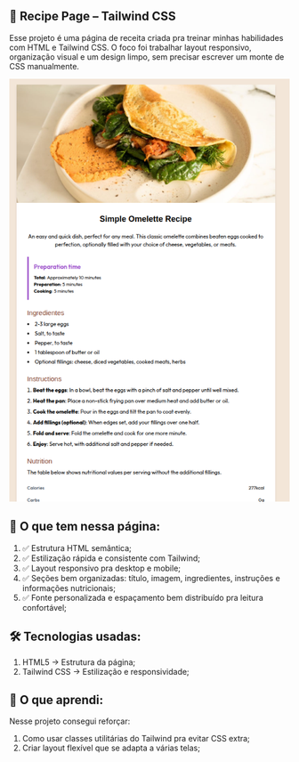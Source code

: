 ## 🍳 Recipe Page – Tailwind CSS

Esse projeto é uma página de receita criada pra treinar minhas habilidades com HTML e Tailwind CSS.
O foco foi trabalhar layout responsivo, organização visual e um design limpo, sem precisar escrever um monte de CSS manualmente.


![recipe-page](src/imagens/tela-de-receita.png)


## 🚀 O que tem nessa página:

1. ✅ Estrutura HTML semântica;
2. ✅ Estilização rápida e consistente com Tailwind;
3. ✅ Layout responsivo pra desktop e mobile;
4. ✅ Seções bem organizadas: título, imagem, ingredientes, instruções e informações nutricionais;
5. ✅ Fonte personalizada e espaçamento bem distribuído pra leitura confortável;


## 🛠️ Tecnologias usadas:

1. HTML5 → Estrutura da página;
2. Tailwind CSS → Estilização e responsividade;


## 📌 O que aprendi:
Nesse projeto consegui reforçar:

1. Como usar classes utilitárias do Tailwind pra evitar CSS extra;
2. Criar layout flexível que se adapta a várias telas;
